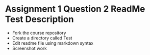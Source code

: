 # Assignment 1 Question 2 ReadMe Test Description
* Fork the course repository 
* Create a directory called Test
* Edit readme file using markdown syntax 
* Screenshot work
